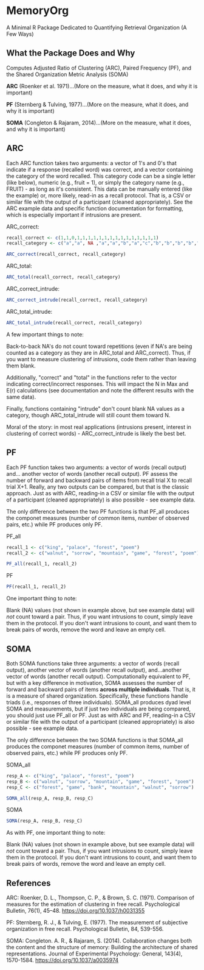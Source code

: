 # MemoryOrg
A Minimal R Package Dedicated to Quantifying Retrieval Organization (A Few Ways)

## What the Package Does and Why

Computes Adjusted Ratio of Clustering (ARC), Paired Frequency (PF), and the Shared Organization Metric Analysis (SOMA)

**ARC** (Roenker et al. 1971)...(More on the measure, what it does, and why it is important)

**PF** (Sternberg & Tulving, 1977)...(More on the measure, what it does, and why it is important)

**SOMA** (Congleton & Rajaram, 2014)...(More on the measure, what it does, and why it is important)

## ARC
Each ARC function takes two arguments: a vector of 1's and 0's that indicate if a response (recalled word) was correct, and a vector containing the category of the word recalled. This category code can be a single letter (like below), numeric (e.g., fruit = 1), or simply the category name (e.g., FRUIT) - as long as it's consistent. This data can be manually entered (like the example) or, more likely, read-in as a recall protocol. That is, a CSV or similar file with the output of a participant (cleaned appropriately). See the ARC example data and specific function documentation for formatting, which is especially important if intrusions are present.

ARC_correct:
```r
recall_correct <- c(1,1,0,1,1,1,1,1,1,1,1,1,1,1,1,1,1,1)
recall_category <- c("a","a", NA ,"a","a","b","a","c","b","b","b","b","c","b","c","c","c","c")

ARC_correct(recall_correct, recall_category)
```

ARC_total:
```r
ARC_total(recall_correct, recall_category)
```

ARC_correct_intrude:
```r
ARC_correct_intrude(recall_correct, recall_category)
```

ARC_total_intrude:
```r
ARC_total_intrude(recall_correct, recall_category)
```

A few important things to note: 

Back-to-back NA's do not count toward repetitions (even if NA's are being counted as a category as they are in ARC_total and ARC_correct). Thus, if you want to measure clustering of intrusions, code them rather than leaving them blank. 

Additionally, "correct" and "total" in the functions refer to the vector indicating correct/incorrect responses. This will impact the N in Max and E(r) calculations (see documentation and note the different results with the same data). 

Finally, functions containing "intrude" don't count blank NA values as a category, though ARC_total_intrude will still count them toward N.

Moral of the story: in most real applications (intrusions present, interest in clustering of correct words) - ARC_correct_intrude is likely the best bet.

## PF 
Each PF function takes two arguments: a vector of words (recall output) and... another vector of words (another recall output). PF assess the number of forward and backward pairs of items from recall trial X to recall trial X+1. Really, any two outputs can be compared, but that is the classic approach. Just as with ARC, reading-in a CSV or similar file with the output of a participant (cleaned appropriately) is also possible - see example data.

The only difference between the two PF functions is that PF_all produces the componet measures (number of common items, number of observed pairs, etc.) while PF produces only PF.

PF_all
```r
recall_1 <- c("king", "palace", "forest", "poem")
recall_2 <- c("walnut", "sorrow", "mountain", "game", "forest", "poem")

PF_all(recall_1, recall_2)
```

PF
```r
PF(recall_1, recall_2)
```

One important thing to note: 

Blank (NA) values (not shown in example above, but see example data) will *not* count toward a pair. Thus, if you want intrusions to count, simply leave them in the protocol. If you don't want intrusions to count, and want them to break pairs of words, remove the word and leave an empty cell.

## SOMA
Both SOMA functions take three arguments: a vector of words (recall output), another vector of words (another recall output), and...another vector of words (another recall output). Computationally equivalent to PF, but with a key difference in motivation, SOMA assesses the number of forward and backward pairs of items **across multiple individuals**. That is, it is a measure of shared organization.  Specifically, these functions handle triads (i.e., responses of three individuals). SOMA_all produces dyad level SOMA and measurements, but if just two individuals are being compared, you should just use PF_all or PF. Just as with ARC and PF, reading-in a CSV or similar file with the output of a participant (cleaned appropriately) is also possible - see example data.

The only difference between the two SOMA functions is that SOMA_all produces the componet measures (number of common items, number of observed pairs, etc.) while PF produces only PF.

SOMA_all
```r
resp_A <- c("king", "palace", "forest", "poem")
resp_B <- c("walnut", "sorrow", "mountain", "game", "forest", "poem")
resp_C <- c("forest", "game", "bank", "mountain", "walnut", "sorrow")

SOMA_all(resp_A, resp_B, resp_C)
```

SOMA
```r
SOMA(resp_A, resp_B, resp_C)
```
As with PF, one important thing to note: 

Blank (NA) values (not shown in example above, but see example data) will *not* count toward a pair. Thus, if you want intrusions to count, simply leave them in the protocol. If you don't want intrusions to count, and want them to break pairs of words, remove the word and leave an empty cell.

## References
ARC: Roenker, D. L., Thompson, C. P., & Brown, S. C. (1971). Comparison of measures for the estimation of clustering in free recall. Psychological Bulletin, 76(1), 45–48. https://doi.org/10.1037/h0031355 

PF: Sternberg, R. J., & Tulving, E. (1977). The measurement of subjective organization in free recall. Psychological Bulletin, 84, 539-556.

SOMA: Congleton. A. R., & Rajaram, S. (2014). Collaboration changes both the content and the structure of memory: Building the architecture of shared representations. Journal of Experimental Psychology: General, 143(4), 1570-1584. https://doi.org/10.1037/a0035974
